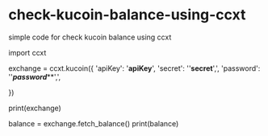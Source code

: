 # check-kucoin-balance-using-ccxt
simple code for check kucoin balance  using ccxt

import ccxt

exchange = ccxt.kucoin({
    'apiKey': '****apiKey****',
    'secret': ''****secret****',',
    'password': ''***password*****',',

})


print(exchange)

balance = exchange.fetch_balance()
print(balance)
